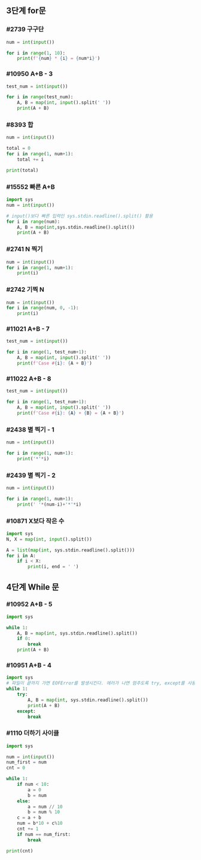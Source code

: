 ## 3단계 for문
### #2739 구구단
```python
num = int(input())

for i in range(1, 10):
    print(f'{num} * {i} = {num*i}')
```

### #10950 A+B - 3
```python
test_num = int(input())

for i in range(test_num):
    A, B = map(int, input().split(' '))
    print(A + B)

```

### #8393 합
```python
num = int(input())

total = 0
for i in range(1, num+1):
    total += i

print(total)
```

### #15552 빠른 A+B 
```python
import sys
num = int(input())

# input()보다 빠른 입력인 sys.stdin.readline().split() 활용
for i in range(num):
    A, B = map(int,sys.stdin.readline().split())
    print(A + B)
```

### #2741 N 찍기
```python
num = int(input())
for i in range(1, num+1):
    print(i)
```

### #2742 기찍 N
```python
num = int(input())
for i in range(num, 0, -1):
    print(i)
```

### #11021 A+B - 7
```python
test_num = int(input())

for i in range(1, test_num+1):
    A, B = map(int, input().split(' '))
    print(f'Case #{i}: {A + B}')
```

### #11022 A+B - 8
```python
test_num = int(input())

for i in range(1, test_num+1):
    A, B = map(int, input().split(' '))
    print(f'Case #{i}: {A} + {B} = {A + B}')
```

### #2438 별 찍기 - 1
```python
num = int(input())

for i in range(1, num+1):
    print('*'*i)
```

### #2439 별 찍기 - 2
```python
num = int(input())

for i in range(1, num+1):
    print(' '*(num-i)+'*'*i)
```

### #10871 X보다 작은 수
```python
import sys
N, X = map(int, input().split())

A = list(map(int, sys.stdin.readline().split()))
for i in A:
    if i < X:
        print(i, end = ' ')
```

## 4단계 While 문
### #10952 A+B - 5
```python
import sys

while 1:
    A, B = map(int, sys.stdin.readline().split())
    if 0:
        break
    print(A + B)
```

### #10951 A+B - 4
```python
import sys
# 파일이 끝까지 가면 EOFError를 발생시킨다. 에러가 나면 멈추도록 try, except를 사용한다.
while 1:
    try:
        A, B = map(int, sys.stdin.readline().split())
        print(A + B)
    except:
        break
```

### #1110 더하기 사이클
```python
import sys

num = int(input())
num_first = num
cnt = 0

while 1:
    if num < 10:
        a = 0
        b = num
    else:
        a = num // 10
        b = num % 10
    c = a + b
    num = b*10 + c%10
    cnt += 1
    if num == num_first:
        break

print(cnt)
```